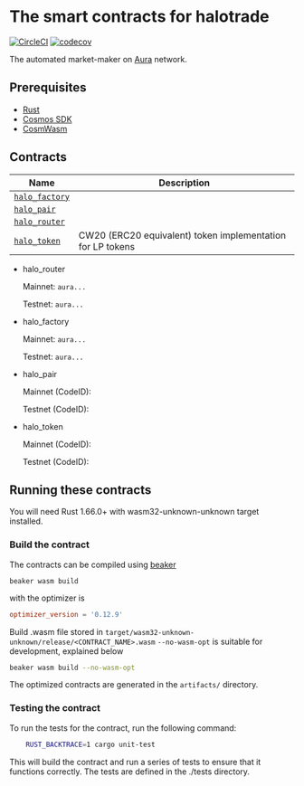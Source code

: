 # The smart contracts for halotrade
[![CircleCI](https://dl.circleci.com/status-badge/img/gh/halotrade-zone/smart-contracts/tree/main.svg?style=svg)](https://dl.circleci.com/status-badge/redirect/gh/halotrade-zone/smart-contracts/tree/main)
[![codecov](https://codecov.io/gh/halotrade-zone/smart-contracts/branch/main/graph/badge.svg?token=VWCAZGAVH2)](https://codecov.io/gh/halotrade-zone/smart-contracts)

The automated market-maker on [Aura](https://aura.network/) network.

## Prerequisites

- [Rust](https://www.rust-lang.org/tools/install)
- [Cosmos SDK](https://docs.cosmos.network/master/run-node/)
- [CosmWasm](https://docs.cosmwasm.com/0.16/getting-started/installation.html)

## Contracts

|                  Name                    |                        Description                         |
| ---------------------------------------- | ---------------------------------------------------------- |
| [`halo_factory`](contracts/halo_factory) |                                                            |
| [`halo_pair`](contracts/halo_pair)       |                                                            |
| [`halo_router`](contracts/halo_router)   |                                                            |
| [`halo_token`](contracts/halo_token)     | CW20 (ERC20 equivalent) token implementation for LP tokens |

* halo_router

   Mainnet: `aura...`

   Testnet: `aura...`

* halo_factory

   Mainnet: `aura...`

   Testnet: `aura...`

* halo_pair

   Mainnet (CodeID):

   Testnet (CodeID):

* halo_token

   Mainnet (CodeID):

   Testnet (CodeID):

## Running these contracts

You will need Rust 1.66.0+ with wasm32-unknown-unknown target installed.

### Build the contract
The contracts can be compiled using [beaker](https://github.com/osmosis-labs/beaker)

```
beaker wasm build
```
with the optimizer is
```toml
optimizer_version = '0.12.9'
```

Build .wasm file stored in `target/wasm32-unknown-unknown/release/<CONTRACT_NAME>.wasm`
`--no-wasm-opt` is suitable for development, explained below

```bash
beaker wasm build --no-wasm-opt
```

The optimized contracts are generated in the `artifacts/` directory.

### Testing the contract
To run the tests for the contract, run the following command:

```bash
    RUST_BACKTRACE=1 cargo unit-test
```

This will build the contract and run a series of tests to ensure that it functions correctly. The tests are defined in the ./tests directory.
